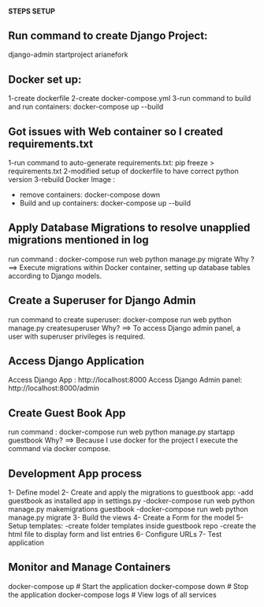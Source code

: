 #### STEPS SETUP

## Run command to create Django Project:

django-admin startproject arianefork

## Docker set up:

1-create dockerfile
2-create docker-compose.yml
3-run command to build and run containers: docker-compose up --build

## Got issues with Web container so I created requirements.txt

1-run command to auto-generate requirements.txt: pip freeze > requirements.txt
2-modified setup of dockerfile to have correct python version
3-rebuild Docker Image :

- remove containers: docker-compose down
- Build and up containers: docker-compose up --build

## Apply Database Migrations to resolve unapplied migrations mentioned in log

run command : docker-compose run web python manage.py migrate
Why ? ==> Execute migrations within Docker container, setting up database tables according to Django models.

## Create a Superuser for Django Admin

run command to create superuser: docker-compose run web python manage.py createsuperuser
Why? ==> To access Django admin panel, a user with superuser privileges is required.

## Access Django Application

Access Django App : http://localhost:8000
Access Django Admin panel: http://localhost:8000/admin

## Create Guest Book App

run command : docker-compose run web python manage.py startapp guestbook
Why? ==> Because I use docker for the project I execute the command via docker compose.

## Development App process

1- Define model
2- Create and apply the migrations to guestbook app:
-add guestbook as installed app in settings.py
-docker-compose run web python manage.py makemigrations guestbook
-docker-compose run web python manage.py migrate
3- Build the views
4- Create a Form for the model
5- Setup templates:
-create folder templates inside guestbook repo
-create the html file to display form and list entries
6- Configure URLs
7- Test application

## Monitor and Manage Containers

docker-compose up # Start the application
docker-compose down # Stop the application
docker-compose logs # View logs of all services
